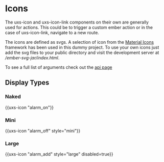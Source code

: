 # Icons

The uxs-icon and uxs-icon-link components on their own are generally used for actions. This could be to trigger a custom ember action or in the case of uxs-icon-link, navigate to a new route.

The icons are defined as svgs. A selection of icon from the <a href="https://material.io/icons/">Material Icons</a> framework has been used in this dummy project. To use your own icons
just add the svg files to your public directory and visit the development server at _/ember-svg-jar/index.html_.

To see a full list of arguments check out the [api page](../api/uxs-icon)

## Display Types

### Naked

<div class="uxs">
  {{uxs-icon "alarm_on"}}
</div>

### Mini

<div class="uxs">
  {{uxs-icon "alarm_off" style="mini"}}
</div>

### Large

<div class="uxs">
  {{uxs-icon "alarm_add" style="large" disabled=true}}
</div>

<!--
## Simple Usage

Let's look at a basic example of a name control where you require two inputs to sit alongside each other

{{docs/uxs-icon/basic-demo}}

## Action Usage

You can pass action closures to icons

{{docs/uxs-icon/action-demo}}

## SVG Icons

The default source of icons is from googles font library. If you prefer you can use your own svg icons. UXS uses [ember-svg-jar](https://github.com/ivanvotti/ember-svg-jar) to manage svg assets.

Just add the svg files to your public directory and visit the development server at _/ember-svg-jar/index.html_.

To use svg icons set the _svg_ attribute to true and pass the path to the image as the first parameter

{{docs/uxs-icon/svg-demo}}

## Testable Elements

This component provides the following test selectors.

### data-test-icon

{{args-table/align-options}}
{{args-table/size-options}}
{{args-table/style-options}}
{{args-table/weight-options}}
-->

